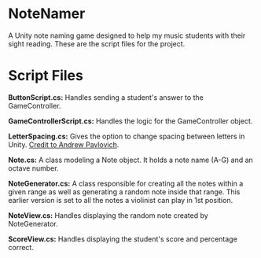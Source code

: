 # NoteNamer
A Unity note naming game designed to help my music students with their sight reading. These are the script files for the project.

# Script Files
**ButtonScript.cs:** Handles sending a student's answer to the GameController.  
  
**GameControllerScript.cs:** Handles the logic for the GameController object.  
  
**LetterSpacing.cs:** Gives the option to change spacing between letters in Unity. [Credit to Andrew Pavlovich](https://bitbucket.org/AcornGame/adjustable-character-spacing).  
  
**Note.cs:** A class modeling a Note object. It holds a note name (A-G) and an octave number.  
  
**NoteGenerator.cs:** A class responsible for creating all the notes within a given range as well as generating a random note inside that range. This earlier version is set to all the notes a violinist can play in 1st position.  
  
**NoteView.cs:** Handles displaying the random note created by NoteGenerator.  
  
**ScoreView.cs:** Handles displaying the student's score and percentage correct.
